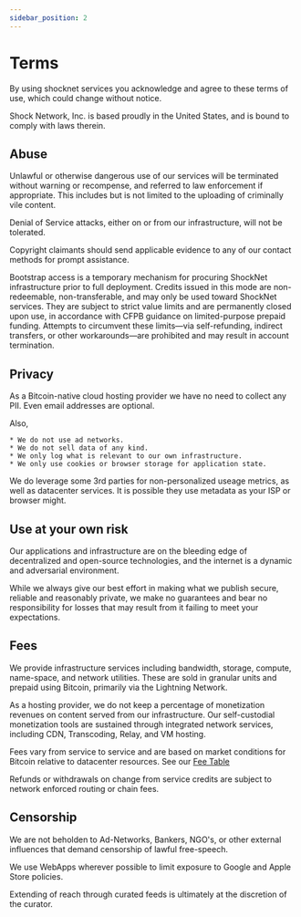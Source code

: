 ```yaml
---
sidebar_position: 2
---
```


# Terms

By using shocknet services you acknowledge and agree to these terms of use, which could change without notice.

Shock Network, Inc. is based proudly in the United States, and is bound to comply with laws therein. 

## Abuse

Unlawful or otherwise dangerous use of our services will be terminated without warning or recompense, and referred to law enforcement if appropriate. This includes but is not limited to the uploading of criminally vile content.

Denial of Service attacks, either on or from our infrastructure, will not be tolerated.

Copyright claimants should send applicable evidence to any of our contact methods for prompt assistance.

Bootstrap access is a temporary mechanism for procuring ShockNet infrastructure prior to full deployment. Credits issued in this mode are non-redeemable, non-transferable, and may only be used toward ShockNet services. They are subject to strict value limits and are permanently closed upon use, in accordance with CFPB guidance on limited-purpose prepaid funding. Attempts to circumvent these limits—via self-refunding, indirect transfers, or other workarounds—are prohibited and may result in account termination.

## Privacy

As a Bitcoin-native cloud hosting provider we have no need to collect any PII. Even email addresses are optional. 

Also,

    * We do not use ad networks.
    * We do not sell data of any kind.
    * We only log what is relevant to our own infrastructure.
    * We only use cookies or browser storage for application state.

We do leverage some 3rd parties for non-personalized useage metrics, as well as datacenter services. It is possible they use metadata as your ISP or browser might.

## Use at your own risk

Our applications and infrastructure are on the bleeding edge of decentralized and open-source technologies, and the internet is a dynamic and adversarial environment.

While we always give our best effort in making what we publish secure, reliable and reasonably private, we make no guarantees and bear no responsibility for losses that may result from it failing to meet your expectations.

## Fees

We provide infrastructure services including bandwidth, storage, compute, name-space, and network utilities. These are sold in granular units and prepaid using Bitcoin, primarily via the Lightning Network.

As a hosting provider, we do not keep a percentage of monetization revenues on content served from our infrastructure. Our self-custodial monetization tools are sustained through integrated network services, including CDN, Transcoding, Relay, and VM hosting.

Fees vary from service to service and are based on market conditions for Bitcoin relative to datacenter resources. See our [Fee Table](https://docs.shock.network/fee_table.json)

Refunds or withdrawals on change from service credits are subject to network enforced routing or chain fees.

## Censorship

We are not beholden to Ad-Networks, Bankers, NGO's, or other external influences that demand censorship of lawful free-speech.

We use WebApps wherever possible to limit exposure to Google and Apple Store policies.

Extending of reach through curated feeds is ultimately at the discretion of the curator.
